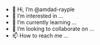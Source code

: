 - 👋 Hi, I’m @amdad-rayple
- 👀 I’m interested in ...
- 🌱 I’m currently learning ...
- 💞️ I’m looking to collaborate on ...
- 📫 How to reach me ...

<!---
amdad-rayple/amdad-rayple is a ✨ special ✨ repository because its `README.md` (this file) appears on your GitHub profile.
You can click the Preview link to take a look at your changes.
--->
